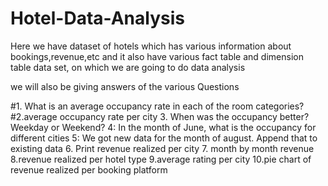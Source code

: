 # Hotel-Data-Analysis
Here we have dataset of hotels which has various information about bookings,revenue,etc and it also have various fact table and dimension table data set, on which we are going to do data analysis

we will also be giving answers of the various Questions


#1. What is an average occupancy rate in each of the room categories?
#2.average occupancy rate per city
3. When was the occupancy better? Weekday or Weekend?
4: In the month of June, what is the occupancy for different cities
5: We got new data for the month of august. Append that to existing data
6. Print revenue realized per city
7.  month by month revenue
8.revenue realized per hotel type
9.average rating per city
10.pie chart of revenue realized per booking platform
